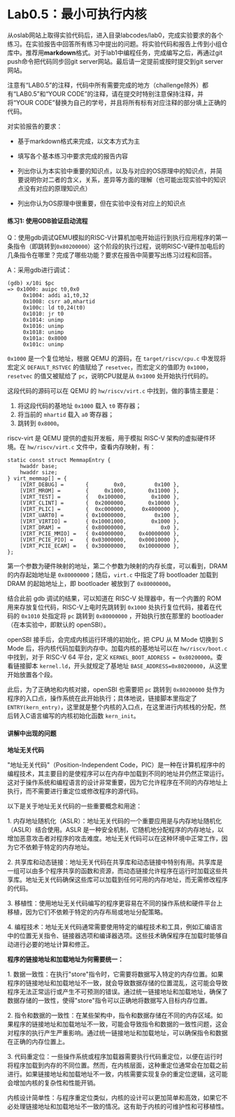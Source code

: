 

# Lab0.5：最小可执行内核

从oslab网站上取得实验代码后，进入目录labcodes/lab0，完成实验要求的各个练习。在实验报告中回答所有练习中提出的问题。将实验代码和报告上传到小组仓库中。推荐用**markdown**格式。对于lab1中编程任务，完成编写之后，再通过git push命令把代码同步回git server网站。最后请一定提前或按时提交到git server网站。

注意有“LAB0.5”的注释，代码中所有需要完成的地方（challenge除外）都有“LAB0.5”和“YOUR CODE”的注释，请在提交时特别注意保持注释，并将“YOUR CODE”替换为自己的学号，并且将所有标有对应注释的部分填上正确的代码。

对实验报告的要求：

- 基于markdown格式来完成，以文本方式为主

- 填写各个基本练习中要求完成的报告内容

- 列出你认为本实验中重要的知识点，以及与对应的OS原理中的知识点，并简要说明你对二者的含义，关系，差异等方面的理解（也可能出现实验中的知识点没有对应的原理知识点）

- 列出你认为OS原理中很重要，但在实验中没有对应上的知识点

#### 练习1: 使用GDB验证启动流程

Q：使用gdb调试QEMU模拟的RISC-V计算机加电开始运行到执行应用程序的第一条指令（即跳转到`0x80200000`）这个阶段的执行过程，说明RISC-V硬件加电后的几条指令在哪里？完成了哪些功能？要求在报告中简要写出练习过程和回答。

A：采用gdb进行调试：
```assembly
(gdb) x/10i $pc
=> 0x1000: auipc t0,0x0
     0x1004: addi a1,t0,32
     0x1008: csrr a0,mhartid
     0x100c: ld t0,24(t0)
     0x1010: jr t0
     0x1014: unimp
     0x1016: unimp
     0x1018: unimp
     0x101a: 0x8000
     0x101c: unimp
```

`0x1000` 是一个复位地址，根据 QEMU 的源码，在 `target/riscv/cpu.c` 中发现将宏定义 `DEFAULT_RSTVEC` 的值赋给了 `resetvec`，而宏定义的值即为 `0x1000`，`resetvec` 的值又被赋给了 `pc`，说明CPU就是从 `0x1000` 处开始执行代码的。

这段代码的源码可以在 QEMU 的 `hw/riscv/virt.c` 中找到，做的事情主要是：

1. 将这段代码的基地址 `0x1000` 载入 `t0` 寄存器；
2. 将当前的 `mhartid` 载入 `a0` 寄存器；
3. 跳转到 `0x8000`。

riscv-virt 是 QEMU 提供的虚拟开发板，用于模拟 RISC-V 架构的虚拟硬件环境。在 `hw/riscv/virt.c` 文件中，查看内存映射，有：

```assembly
static const struct MemmapEntry {
    hwaddr base;
    hwaddr size;
} virt_memmap[] = {
    [VIRT_DEBUG] =       {        0x0,         0x100 },
    [VIRT_MROM] =        {     0x1000,       0x11000 },
    [VIRT_TEST] =        {   0x100000,        0x1000 },
    [VIRT_CLINT] =       {  0x2000000,       0x10000 },
    [VIRT_PLIC] =        {  0xc000000,     0x4000000 },
    [VIRT_UART0] =       { 0x10000000,         0x100 },
    [VIRT_VIRTIO] =      { 0x10001000,        0x1000 },
    [VIRT_DRAM] =        { 0x80000000,           0x0 },
    [VIRT_PCIE_MMIO] =   { 0x40000000,    0x40000000 },
    [VIRT_PCIE_PIO] =    { 0x03000000,    0x00010000 },
    [VIRT_PCIE_ECAM] =   { 0x30000000,    0x10000000 },
};

```

第一个参数为硬件映射的地址，第二个参数为映射的内存长度，可以看到，DRAM 的内存起始地址是 `0x80000000`；随后，`virt.c` 中指定了将 bootloader 加载到 DRAM 的起始地址上，即 bootloader 被放到了 `0x80000000`。

结合此前 gdb 调试的结果，可以知道在 RISC-V 处理器中，有一个内置的 ROM 用来存放复位代码，RISC-V上电时先跳转到 `0x1000` 处执行复位代码，接着在代码的 `0x1010` 处指定将 `pc` 跳转到 `0x80000000` ，开始执行放在那里的 bootloader（在本实验中，即默认的 openSBI）。

openSBI 接手后，会完成内核运行环境的初始化，把 CPU 从 M Mode 切换到 S Mode 后，将内核代码加载到内存中。加载内核的基地址可以在 `hw/riscv/boot.c` 中找到，对于 RISC-V 64 平台，定义 `KERNEL_BOOT_ADDRESS = 0x80200000`。查看链接脚本 `kernel.ld`，开头就规定了基地址 `BASE_ADDRESS=0x80200000`，从这里开始放置各个段。

此后，为了正确地和内核对接，openSBI 也需要把 `pc` 跳转到 `0x80200000` 处作为程序的入口点，操作系统在此开始执行；具体地说，链接脚本里指定了 `ENTRY(kern_entry)`，这里就是整个内核的入口点，在这里进行内核栈的分配，然后转入C语言编写的内核初始化函数 `kern_init`。

#### 讲解中出现的问题

**地址无关代码**

"地址无关代码"（Position-Independent Code，PIC）是一种在计算机程序中的编程技术，其主要目的是使程序可以在内存中加载到不同的地址并仍然正常运行。这对于操作系统和编程语言的设计非常重要，因为它允许程序在不同的内存地址上执行，而不需要进行重定位或修改程序的源代码。

以下是关于地址无关代码的一些重要概念和用途：

1. 内存地址随机化（ASLR）：地址无关代码的一个重要应用是与内存地址随机化（ASLR）结合使用。ASLR 是一种安全机制，它随机地分配程序的内存地址，以增加恶意攻击者对程序的攻击难度。地址无关代码可以在这种环境中正常工作，因为它不依赖于特定的内存地址。

2. 共享库和动态链接：地址无关代码在共享库和动态链接中特别有用。共享库是一组可以由多个程序共享的函数和资源，而动态链接允许程序在运行时加载这些共享库。地址无关代码确保这些库可以加载到任何可用的内存地址，而无需修改程序的代码。

3. 移植性：使用地址无关代码编写的程序更容易在不同的操作系统和硬件平台上移植，因为它们不依赖于特定的内存布局或地址分配策略。

4. 编程技术：地址无关代码通常需要使用特定的编程技术和工具，例如汇编语言中的位置无关指令、链接器选项和编译器选项。这些技术确保程序在加载时能够自动进行必要的地址计算和修正。

**程序的链接地址和加载地址为何需要统一：**

1. 数据一致性：在执行"store"指令时，它需要将数据写入特定的内存位置。如果程序的链接地址和加载地址不一致，就会导致数据存储的位置混乱，这可能会导致程序无法正常运行或产生不可预测的错误。通过统一链接地址和加载地址，确保了数据存储的一致性，使得"store"指令可以正确地将数据写入目标内存位置。

2. 指令和数据的一致性：在某些架构中，指令和数据存储在不同的内存区域。如果程序的链接地址和加载地址不一致，可能会导致指令和数据的一致性问题，这会对程序的执行产生严重影响。通过统一链接地址和加载地址，可以确保指令和数据在正确的内存位置上。

3. 代码重定位：一些操作系统或程序加载器需要执行代码重定位，以便在运行时将程序加载到内存的不同位置。然而，在内核层面，这种重定位通常会在加载之前进行。如果链接地址和加载地址不一致，内核需要实现复杂的重定位逻辑，这可能会增加内核的复杂性和性能开销。

内核设计简单性：与程序重定位类似，内核的设计可以更加简单和高效，如果它不必处理链接地址和加载地址不一致的情况。这有助于内核的可维护性和可移植性。